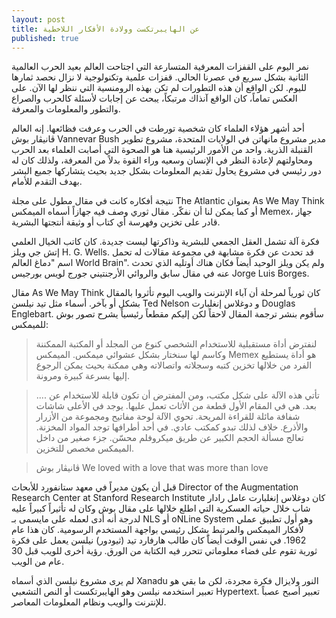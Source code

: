 ```yaml
---
layout: post
title: عن الهايبرتكست وولادة الأفكار اللاخطية
published: true
---
```

نمر اليوم على القفزات المعرفية المتسارعة التي اجتاحت العالم بعيد الحرب العالمية الثانية بشكل سريع في عصرنا الحالي. قفزات علمية وتكنولوجية لا نزال نحصد ثمارها لليوم. لكن الواقع أن هذه التطورات لم تكن بهذه الرومنسية التي ننظر لها الآن. على العكس تماماً، كان الواقع آنذاك مرتبكاً، يبحث عن إجابات لأسئلة كالحرب والصراع والتطور والمعلومات والمعرفة.

أحد أشهر هؤلاء العلماء كان شخصية تورطت في الحرب وعرفت فظائعها. إنه العالم ڤانيڤار بوش Vannevar Bush مدير مشروع مانهاتن في الولايات المتحدة، مشروع تطوير القنبلة الذرية. واحد من الأمور الرئيسية هنا هو الصحوة التي أصابت العلماء بعد الحرب ومحاولتهم لإعادة النظر في الإنسان وسعيه وراء القوة بدلاً من المعرفة، ولذلك كان له دور رئيسي في مشروع يحاول تقديم المعلومات بشكل جديد بحيث يتشاركها جميع البشر بهدف التقدم للأمام.

نتيجة أفكاره كانت في مقال مطول على مجلة The Atlantic بعنوان As We May Think أو كما يمكن لنا أن نفكّر. مقال ثوري وصف فيه جهازاً أسماه الميمكس Memex، جهاز قادر على تخزين وفهرسة أي كتاب أو وثيقة أنتجتها البشرية. 

فكرة آلة تشمل العقل الجمعي للبشرية وذاكرتها ليست جديدة. كان كاتب الخيال العلمي إتش جي ويلز H. G. Wells. قد تحدث عن فكرة مشابهة في مجموعة مقالات له تحمل اسم "دماغ العالم World Brain". ولم يكن ويلز الوحيد أيضاً فكان هناك أوتليه الذي تحدث عنه في مقال سابق والروائي الأرجنتيني جورج لويس بورجيس Jorge Luis Borges.

مقال As We May Think كان ثورياً لمرحلة أن آباء الإنترنت والويب اليوم تأثروا بالمقال بشكل أو بآخر. أسماء مثل تيد نيلسن Ted Nelson و دوغلاس إنغلبارت Douglas Englebart. سأقوم بنشر ترجمة المقال لاحقاً لكن إليكم مقطعاً رئيسياً يشرح تصور بوش للميمكس:
> لنفترض أداة مستقبلية للاستخدام الشخصي كنوع من المجلد أو المكتبة الممكننة وكاسم لها سنختار بشكل عشوائي ميمكس. الميمكس Memex هو أداة يستطيع الفرد من خلالها تخزين كتبه وسجلاته واتصالاته وهي ممكنة بحيث يمكن الرجوع إليها بسرعة كبيرة ومرونة.

> ....
> تأتي هذه الآلة على شكل مكتب، ومن المفترض أن تكون قابلة للاستخدام عن بعد. هي في المقام الأول قطعة من الأثاث تعمل عليها. يوجد في الأعلى شاشات شفافة مائلة للقراءة المريحة. تحوي الآلة لوحة مفاتيح ومجموعة من الأزرار والأذرع. خلاف لذلك تبدو كمكتب عادي. في أحد أطرافها توجد المواد المخزنة. تعالج مسألة الحجم الكبير عن طريق ميكروفلم محسّن. جزء صغير من داخل الميمكس مخصص للتخزين.

> ڤانيڤار بوش We loved with a love that was more than love

قبل أن يكون مديراً في معهد ستانفورد للأبحاث Director of the Augmentation Research Center at Stanford Research Institute كان دوغلاس إنغلبارت عامل رادار شاب خلال حياته العسكرية التي اطلع خلالها على مقال بوش وكان له تأثيراً كبيراً عليه لدرجة أنه أدى لعمله على مايسمى بـ NLS أو oNLine System وهو أول تطبيق عملي لأفكار الميمكس والمرتبط بشكل رئيسي بواجهة المستخدم الرسومية. كان هذا عام 1962. في نفس الوقت أيضاًَ كان طالب هارفارد تيد (ثيودور) نيلسن يعمل على فكرة ثورية تقوم على فضاء معلوماتي تتحرر فيه الكتابة من الورق. رؤية أخرى للويب قبل 30 عام من الويب.

لم يرى مشروع نيلسن الذي أسماه Xanadu النور ولايزال فكرة مجردة، لكن ما بقي هو تعبير استخدمه نيلسن وهو الهايبرتكست أو النص التشعبي Hypertext. تعبير أصبح عصباً للإنترنت والويب ونظام المعلومات المعاصر.